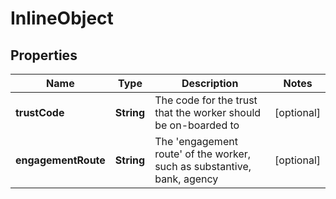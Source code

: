 

# InlineObject

## Properties

Name | Type | Description | Notes
------------ | ------------- | ------------- | -------------
**trustCode** | **String** | The code for the trust that the worker should be on-boarded to |  [optional]
**engagementRoute** | **String** | The &#39;engagement route&#39; of the worker, such as substantive, bank, agency |  [optional]



